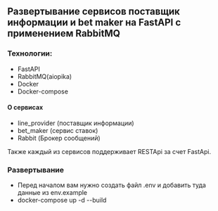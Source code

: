 ## Развертывание сервисов поставщик информации и bet maker на FastAPI с применением RabbitMQ
### Технологии:
- FastAPI
- RabbitMQ(aiopika)
- Docker
- Docker-compose

#### О сервисах
- line_provider (поставщик информации)
- bet_maker (сервис ставок)
- Rabbit (Брокер сообщений)

Также каждый из сервисов поддерживает RESTApi за счет FastApi.

### Развертывание
- Перед началом вам нужно создать файл .env и добавить туда данные из env.example
- docker-compose up -d --build